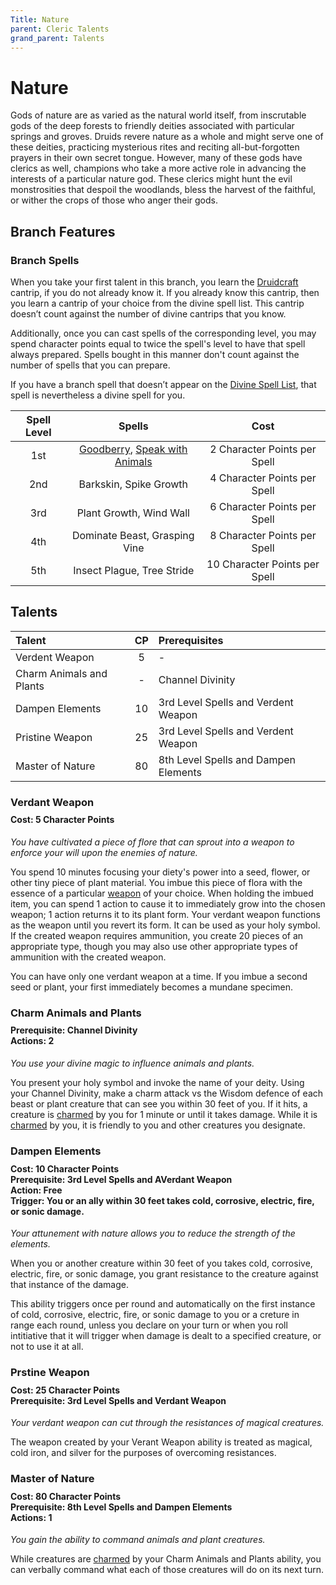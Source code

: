 ```yaml
---
Title: Nature
parent: Cleric Talents
grand_parent: Talents
---
```

 
# Nature
Gods of nature are as varied as the natural world itself, from inscrutable gods of the deep forests to friendly deities associated with particular springs and groves. Druids revere nature as a whole and might serve one of these deities, practicing mysterious rites and reciting all-but-forgotten prayers in their own secret tongue. However, many of these gods have clerics as well, champions who take a more active role in advancing the interests of a particular nature god. These clerics might hunt the evil monstrosities that despoil the woodlands, bless the harvest of the faithful, or wither the crops of those who anger their gods.

## Branch Features
 
### Branch Spells
When you take your first talent in this branch, you learn the [Druidcraft](https://stormchaserroleplaying.com/stormchaserRPG/Spells/Cantrips/Transmutation/#druidcraft) cantrip, if you do not already know it. If you already know this cantrip, then you learn a cantrip of your choice from the divine spell list. This cantrip doesn’t count against the number of divine cantrips that you know.

Additionally, once you can cast spells of the corresponding level, you may spend character points equal to twice the spell's level to have that spell always prepared. Spells bought in this manner don't count against the number of spells that you can prepare.
 
If you have a branch spell that doesn’t appear on the [Divine Spell List](https://stormchaserroleplaying.com/stormchaserRPG/Spells/Lists/Divine/), that spell is nevertheless a divine spell for you.
 
| Spell Level | Spells | Cost |
|:-----------:|:------:|:----:|
| 1st | [Goodberry](https://stormchaserroleplaying.com/stormchaserRPG/Spells/1/Transmutation/#goodberry), [Speak with Animals](https://stormchaserroleplaying.com/stormchaserRPG/Spells/1/Divination/#speak-with-animals) | 2 Character Points per Spell |
| 2nd | Barkskin, Spike Growth | 4 Character Points per Spell |
| 3rd | Plant Growth, Wind Wall | 6 Character Points per Spell |
| 4th | Dominate Beast, Grasping Vine | 8 Character Points per Spell |
| 5th | Insect Plague, Tree Stride | 10 Character Points per Spell |

## Talents
 
| Talent | CP | Prerequisites |
|:-------|:--:|:--------------|
| Verdent Weapon           | 5  | - |
| Charm Animals and Plants | -  | Channel Divinity |
| Dampen Elements          | 10 | 3rd Level Spells and Verdent Weapon |
| Pristine Weapon          | 25 | 3rd Level Spells and Verdent Weapon |  
| Master of Nature         | 80 | 8th Level Spells and Dampen Elements |  

### Verdant Weapon

<div style="margin-top:-10px;"></div>

#### **Cost:** 5 Character Points
*You have cultivated a piece of flore that can sprout into a weapon to enforce your will upon the enemies of nature.*

You spend 10 minutes focusing your diety's power into a seed, flower, or other tiny piece of plant material. You imbue this piece of flora with the essence of a particular [weapon](https://stormchaserroleplaying.com/stormchaserRPG/Equipment/Weapons/) of your choice. When holding the imbued item, you can spend 1 action to cause it to immediately grow into the chosen weapon; 1 action returns it to its plant form. Your verdant weapon functions as the weapon until you revert its form. It can be used as your holy symbol. If the created weapon requires ammunition, you create 20 pieces of an appropriate type, though you may also use other appropriate types of ammunition with the created weapon.

You can have only one verdant weapon at a time. If you imbue a second seed or plant, your first immediately becomes a mundane specimen.

### Charm Animals and Plants

<div style="margin-top:-10px;"></div>

#### **Prerequisite:** Channel Divinity<br>**Actions:** 2
*You use your divine magic to influence animals and plants.*

You present your holy symbol and invoke the name of your deity. Using your Channel Divinity, make a charm attack vs the Wisdom defence of each beast or plant creature that can see you within 30 feet of you. If it hits, a creature is [charmed](https://stormchaserroleplaying.com/stormchaserRPG/Conditions/Charmed/) by you for 1 minute or until it takes damage. While it is [charmed](https://stormchaserroleplaying.com/stormchaserRPG/Conditions/Charmed/) by you, it is friendly to you and other creatures you designate.

### Dampen Elements

<div style="margin-top:-10px;"></div>

#### **Cost:** 10 Character Points<br>**Prerequisite:** 3rd Level Spells and AVerdant Weapon<br>**Action:** Free<br>**Trigger:** You or an ally within 30 feet takes cold, corrosive, electric, fire, or sonic damage.
*Your attunement with nature allows you to reduce the strength of the elements.*

When you or another creature within 30 feet of you takes cold, corrosive, electric, fire, or sonic damage, you grant resistance to the creature against that instance of the damage. 

This ability triggers once per round and automatically on the first instance of cold, corrosive, electric, fire, or sonic damage to you or a creture in range each round, unless you declare on your turn or when you roll intitiative that it will trigger when damage is dealt to a specified creature, or not to use it at all. 

### Prstine Weapon

<div style="margin-top:-10px;"></div>

#### **Cost:** 25 Character Points<br>**Prerequisite:** 3rd Level Spells and Verdant Weapon<br>
*Your verdant weapon can cut through the resistances of magical creatures.*

The weapon created by your Verant Weapon ability is treated as magical, cold iron, and silver for the purposes of overcoming resistances.

### Master of Nature
 
<div style="margin-top:-10px;"></div>
 
#### **Cost:** 80 Character Points<br>**Prerequisite:** 8th Level Spells and Dampen Elements<br>**Actions:** 1
*You gain the ability to command animals and plant creatures.* 

While creatures are [charmed](https://stormchaserroleplaying.com/stormchaserRPG/Conditions/Charmed/) by your Charm Animals and Plants ability, you can verbally command what each of those creatures will do on its next turn.
